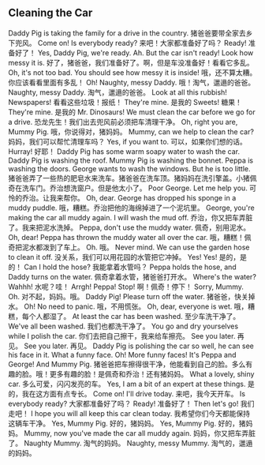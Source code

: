 ## Cleaning the Car

Daddy Pig is taking the family for a drive in the country.
猪爸爸要带全家去乡下兜风。
Come on! Is everybody ready?
来吧！大家都准备好了吗？
Ready!
准备好了！
Yes, Daddy Pig, we're ready. Ah. But the car isn't ready! Look how messy it is.
好了，猪爸爸，我们准备好了。啊，但是车没准备好！看看它多乱。
Oh, it's not too bad. You should see how messy it is inside!
哦，还不算太糟。你应该看看里面有多乱！
Oh! Naughty, messy Daddy.
哦！淘气，邋遢的爸爸。
Naughty, messy Daddy.
淘气，邋遢的爸爸。
Look at all this rubbish! Newspapers!
看看这些垃圾！报纸！
They're mine.
是我的
Sweets!
糖果！
They're mine.
是我的
Mr. Dinosaurs! We must clean the car before we go for a drive.
恐龙先生！我们出去兜风前必须把车清理干净。
Oh, right you are, Mummy Pig.
哦，你说得对，猪妈妈。
Mummy, can we help to clean the car?
妈妈，我们可以帮忙清理车吗？
Yes, if you want to.
可以，如果你们想的话。
Hurray!
好耶！
Daddy Pig has some warm soapy water to wash the car. Daddy Pig is washing the roof. Mummy Pig is washing the bonnet. Peppa is washing the doors. George wants to wash the windows. But he is too little.
猪爸爸弄了一些热的肥皂水来洗车。猪爸爸在洗车顶。猪妈妈在洗引擎盖。小猪佩奇在洗车门。乔治想洗窗户。但是他太小了。
Poor George. Let me help you.
可怜的乔治。让我来帮你。
Oh, dear. George has dropped his sponge in a muddy puddle.
哦，糟糕。乔治把他的海绵掉进了一个泥坑里。
George, you're making the car all muddy again. I will wash the mud off.
乔治，你又把车弄脏了。我来把泥水洗掉。
Peppa, don't use the muddy water.
佩奇，别用泥水。
Oh, dear! Peppa has thrown the muddy water all over the car.
哦，糟糕！佩奇把泥水都泼到了车上。
Oh.
哦。
Never mind. We can use the garden hose to clean it off.
没关系，我们可以用花园的水管把它冲掉。
Yes! Yes!
是的，是的！
Can I hold the hose?
我能拿着水管吗？
Peppa holds the hose, and Daddy turns on the water.
佩奇拿着水管，猪爸爸打开水。
Where's the water? Wahhh!
水呢？哇！
Arrgh! Peppa! Stop!
啊！佩奇！停下！
Sorry, Mummy. Oh.
对不起，妈妈。哦。
Daddy Pig! Please turn off the water.
猪爸爸，快关掉水。
Oh! No need to panic.
哦，不用慌张。
Oh, dear, everyone is wet.
哦，糟糕，每个人都湿了。
At least the car has been washed.
至少车洗干净了。
We've all been washed.
我们也都洗干净了。
You go and dry yourselves while I polish the car.
你们去把自己擦干，我来给车擦亮。
See you later.
再见。
See you later.
再见。
Daddy Pig is polishing the car so well, he can see his face in it. What a funny face. Oh! More funny faces! It's Peppa and George! And Mummy Pig.
猪爸爸把车擦得很干净，他能看到自己的脸。多么有趣的脸。哦！更多有趣的脸！是佩奇和乔治！还有猪妈妈。
What a lovely, shiny car.
多么可爱，闪闪发亮的车。
Yes, I am a bit of an expert at these things.
是的，我在这方面有点专长。
Come on! I'll drive today.
来吧，我今天开车。
Is everybody ready?
大家都准备好了吗？
Ready!
准备好了！
Then let's go!
我们走吧！
I hope you will all keep this car clean today.
我希望你们今天都能保持这辆车干净。
Yes, Mummy Pig.
好的，猪妈妈。
Yes, Mummy Pig.
好的，猪妈妈。
Mummy, now you've made the car all muddy again.
妈妈，你又把车弄脏了。
Naughty Mummy.
淘气的妈妈。
Naughty, messy Mummy.
淘气的，邋遢的妈妈。
